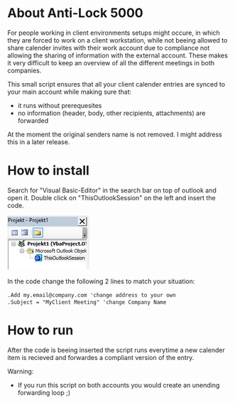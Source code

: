 # About Anti-Lock 5000

For people working in client environments setups might occure, in which they are forced to work on a client workstation, while not beeing allowed to share calender invites with their work account due to compliance not allowing the sharing of information with the external account. These makes it very difficult to keep an overview of all the different meetings in both companies.

This small script ensures that all your client calender entries are synced to your main account while making sure that:
- it runs without prerequesites
- no information (header, body, other recipients, attachments) are forwarded

At the moment the original senders name is not removed. I might address this in a later release.

# How to install

Search for "Visual Basic-Editor" in the search bar on top of outlook and open it. Double click on "ThisOutlookSession" on the left and insert the code.

![Adding the code to Outlook](https://github.com/xlaech/Calender-Sync-5000/blob/master/vba-code-space.png)

In the code change the following 2 lines to match your situation:

```vba
.Add my.email@company.com 'change address to your own
.Subject = "MyClient Meeting" 'change Company Name
```

# How to run

After the code is beeing inserted the script runs everytime a new calender item is recieved and forwardes a compliant version of the entry.

Warning:
- If you run this script on both accounts you would create an unending forwarding loop ;)